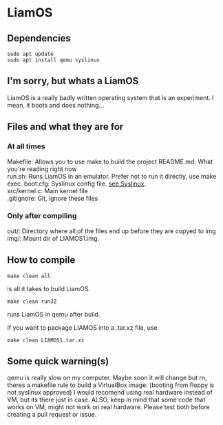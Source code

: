 # LiamOS

## Dependencies

```shell
sudo apt update
sudo apt install qemu syslinux
```

## I'm sorry, but whats a LiamOS

LiamOS is a really badly written operating system that is an experiment.
I mean, it boots and does nothing...

## Files and what they are for

### At all times

Makefile: Allows you to use make to build the project
README.md: What you're reading right now  
run.sh: Runs LiamOS in an emulator. Prefer not to run it directly, use make exec.
boot.cfg: Syslinux config file. [see Syslinux](syslinux.org).  
src/kernel.c: Main kernel file  
.gitignore: Git, ignore these files  

### Only after compiling

out/: Directory where all of the files end up before they are copyed to img  
img/: Mount dir of LIAMOS1.img.

## How to compile

```shell
make clean all
```

is all it takes to build LiamOS.

```shell
make clean run32
```

runs LiamOS in qemu after build.

If you want to package LIAMOS into a .tar.xz file, use

```shell
make clean LIAMOS1.tar.xz
```

## Some quick warning(s)

qemu is really slow on my computer. Maybe soon it will change but rn, theres a makefile rule to build a VirtualBox image. (booting from floppy is not syslinux approved) I would recomend using real hardware instead of VM, but its there just in case. ALSO, keep in mind that some code that works on VM, might not work on real hardware. Please test both before creating a pull request or issue.
